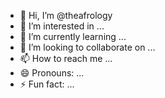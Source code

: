 - 👋 Hi, I’m @theafrology
- 👀 I’m interested in ...
- 🌱 I’m currently learning ...
- 💞️ I’m looking to collaborate on ...
- 📫 How to reach me ...
- 😄 Pronouns: ...
- ⚡ Fun fact: ...

<!---
theafrology/theafrology is a ✨ special ✨ repository because its `README.md` (this file) appears on your GitHub profile.
You can click the Preview link to take a look at your changes.
--->
